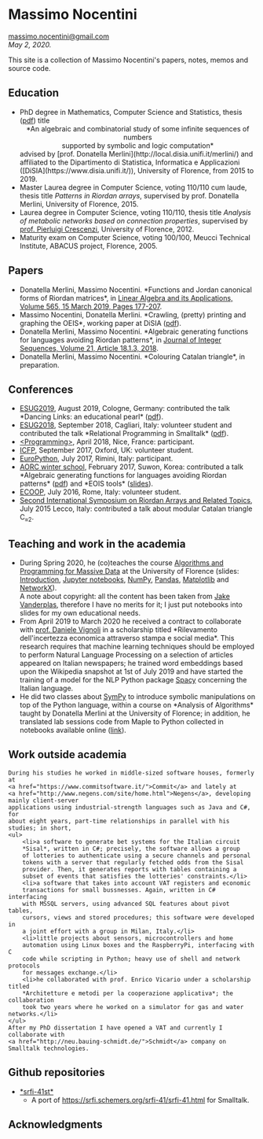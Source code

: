 
# Massimo Nocentini
<a href="mailto:Massimo Nocentini <massimo.nocentini@gmail.com>">massimo.nocentini@gmail.com</a><br>
*May 2, 2020.*

<p>This site is a collection of Massimo Nocentini's papers, notes, memos and source code.</p>

## Education

- PhD degree in Mathematics, Computer Science and Statistics, thesis ([pdf](https://github.com/massimo-nocentini/PhD-thesis/releases/download/final-version/PhD-thesis.pdf)) title
  <center>*An algebraic and combinatorial study of some infinite sequences of numbers<br>
  supported by symbolic and logic computation*</center>
  advised by [prof. Donatella Merlini](http://local.disia.unifi.it/merlini/) and affiliated to the 
  Dipartimento di Statistica, Informatica e Applicazioni ([DiSIA](https://www.disia.unifi.it/)), University of Florence, from 2015 to 2019.
- Master Laurea degree in Computer Science, voting 110/110 cum laude, thesis title *Patterns in Riordan arrays*, 
  supervised by prof. Donatella Merlini, University of Florence, 2015.
- Laurea degree in Computer Science, voting 110/110, thesis title *Analysis of metabolic networks based on connection properties*, 
  supervised by <a href="https://www.pilucrescenzi.it/">prof. Pierluigi Crescenzi</a>, University of Florence, 2012.
- Maturity exam on Computer Science, voting 100/100, Meucci Technical Institute, ABACUS project, Florence, 2005.


<h2><a name="papers">Papers</a></h2>
	<ul>
		<li>Donatella Merlini, Massimo Nocentini. *Functions and Jordan canonical forms of Riordan matrices*, in <a href="https://doi.org/10.1016/j.laa.2018.12.011">Linear Algebra and its Applications, Volume 565, 15 March 2019, Pages 177-207</a>.</li>
		<li>Massimo Nocentini, Donatella Merlini. *Crawling, (pretty) printing and graphing the OEIS*, working paper at DiSIA (<a href="http://local.disia.unifi.it/wp_disia/2018/wp_disia_2018_06.pdf}">pdf</a>).</li>
        <li>Donatella Merlini, Massimo Nocentini. *Algebraic generating functions for languages
                    avoiding Riordan patterns*, in <a href="https://www.emis.de/journals/JIS/VOL21/Merlini/merlini5.html">Journal of Integer Sequences, Volume 21, Article 18.1.3, 2018</a>.</li>
       	<li>Donatella Merlini, Massimo Nocentini. *Colouring Catalan triangle*, in preparation.</li>
	</ul>

<h2><a name="conf">Conferences</a></h2>
    <ul>
		<li><a href="https://esug.github.io/2019-Conference/conf2019.html">ESUG2019</a>, August 2019, Cologne, Germany: contributed the talk *Dancing Links: an educational pearl* (<a href="http://esug.org/data/ESUG2019/03Wednesday/room-B/7-Dancing%20Links.pdf">pdf</a>).</li>
        <li><a href="https://esug.github.io/2018-Conference/conf2018.html">ESUG2018</a>, September 2018, Cagliari, Italy: volunteer student and
        contributed the talk *Relational Programming in Smalltalk* (<a href="https://github.com/massimo-nocentini/microkanrenst/releases/download/v1.0/esug.pdf">pdf</a>).</li>
        <li><a href="https://2018.programming-conference.org">&lt;Programming&gt;</a>, April 2018, Nice, France: participant.</li>
        <li><a href="https://conf.researchr.org/home/icfp-2017">ICFP</a>, September 2017, Oxford, UK: volunteer student.</li>
        <li><a href="https://ep2017.europython.eu/">EuroPython</a>, July 2017, Rimini, Italy: participant.</li>
		<li><a href="https://shb.skku.edu/aorc/Notice/notice3.jsp">AORC winter school</a>,
			February 2017, Suwon, Korea: contributed a talk *Algebraic generating functions for languages avoiding Riordan patterns* (<a href="https://shb.skku.edu/_custom/skk/_common/board/download.jsp?attach_no=29038">pdf</a>) and
			*EOIS tools* (<a href="http://massimo-nocentini.github.io/PhD/skku-aorc-2017/oeistools.html\#">slides</a>).</li>
        <li><a href="http://2016.ecoop.org/">ECOOP</a>, July 2016, Rome, Italy: volunteer student.</li>
        <li><a href="https://www.mate.polimi.it/RART2015/">Second International Symposium on Riordan Arrays and Related Topics</a>, July 2015 Lecco, Italy: contributed a talk about modular Catalan triangle C<sub>&equiv;2</sub>.</li>
    </ul>

<h2><a name="conf">Teaching and work in the academia</a></h2>	
    <ul>
	    <li>During Spring 2020, he (co)teaches the course <a href="https://www.unifi.it/p-ins2-2019-544175-1.html">Algorithms and Programming for Massive Data</a> at the University of Florence (slides: <a href="https://massimo-nocentini.github.io/UniFI-Python-Spring-2020/introduction.slides.html#/">Introduction</a>, <a href="https://massimo-nocentini.github.io/UniFI-Python-Spring-2020/jupyter-notebooks.slides.html#/">Jupyter notebooks</a>, <a href="https://massimo-nocentini.github.io/UniFI-Python-Spring-2020/numpy.slides.html#/">NumPy</a>, <a href="https://massimo-nocentini.github.io/UniFI-Python-Spring-2020/pandas.slides.html#/">Pandas</a>, <a href="https://massimo-nocentini.github.io/UniFI-Python-Spring-2020/matplotlib.slides.html#/">Matplotlib</a> and <a href="https://massimo-nocentini.github.io/UniFI-Python-Spring-2020/networkx.slides.html#/">NetworkX</a>). <br>A note about copyright: all the content has been taken from <a href="https://github.com/jakevdp/PythonDataScienceHandbook">Jake Vanderplas</a>, therefore I have no merits for it; I just put notebooks into slides for my own educational needs.</li>
	<li>From April 2019 to March 2020 he received a contract to collaborate with <a href="https://www.disia.unifi.it/p-doc2-2016-200052-V-3f2b342b352728-0.html">prof.
	Daniele Vignoli</a> in a scholarship titled *Rilevamento dell'incertezza economica attraverso stampa e social media*. This research requires that machine learning techniques should be employed to perform Natural Language Processing on a selection of articles appeared
	on Italian newspapers; he trained word embeddings based upon the Wikipedia snapshot
	at 1st of July 2019 and have started the training of a model for the NLP
	Python package <a href="https://spacy.io/">Spacy</a> concerning the Italian language.</li>
	<li>He did two classes about <a href="https://www.sympy.org/en/index.html">SymPy</a> to introduce symbolic manipulations on top of the Python language, within a course on *Analysis of
        Algorithms* taught by Donatella Merlini at the University of Florence; in
    addition, he translated lab sessions code from Maple to Python collected in
    notebooks available online (<a href="https://github.com/massimo-nocentini/pacc/tree/master/paa-course">link</a>).</li>
</ul>

<h2><a name="conf">Work outside academia</a></h2>
    
    During his studies he worked in middle-sized software houses, formerly at   	
	<a href="https://www.commitsoftware.it/">Commit</a> and lately at
    <a href="http://www.negens.com/site/home.html">Negens</a>, developing mainly client-server
    applications using industrial-strength languages such as Java and C#, for
    about eight years, part-time relationships in parallel with his studies; in short,
    <ul>
        <li>a software to generate bet systems for the Italian circuit
        *Sisal*, written in C#; precisely, the software allows a group
        of lotteries to authenticate using a secure channels and personal
        tokens with a server that regularly fetched odds from the Sisal
        provider. Then, it generates reports with tables containing a
        subset of events that satisfies the lotteries' constraints.</li>
        <li>a software that takes into account VAT registers and economic
        transactions for small bussnesses. Again, written in C# interfacing 
        with MSSQL servers, using advanced SQL features about pivot tables,
        cursors, views and stored procedures; this software were developed in
        a joint effort with a group in Milan, Italy.</li>
        <li>little projects about sensors, microcontrollers and home
        automation using Linux boxes and the RaspberryPi, interfacing with C
        code while scripting in Python; heavy use of shell and network protocols
        for messages exchange.</li>
        <li>he collaborated with prof. Enrico Vicario under a scholarship titled
        *Architetture e metodi per la cooperazione applicativa*; the collaboration
        took two years where he worked on a simulator for gas and water networks.</li>
    </ul>
	After my PhD dissertation I have opened a VAT and currently I collaborate with 
	<a href="http://neu.bauing-schmidt.de/">Schmidt</a> company on Smalltalk technologies.

<h2><a name="github">Github repositories</a></h2>

<ul>
<li><a href="https://github.com/massimo-nocentini/srfi-41st">*srfi-41st*</a>
<ul>
<li>A port of <a href="https://srfi.schemers.org/srfi-41/srfi-41.html">https://srfi.schemers.org/srfi-41/srfi-41.html</a> for Smalltalk.</li>
</ul>
</li>
</ul>

<h2><a name="Acknowledgments"></a>Acknowledgments</h2>

